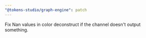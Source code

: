 ```yaml
---
"@tokens-studio/graph-engine": patch
---
```


Fix Nan values in color deconstruct if the channel doesn't output something.
